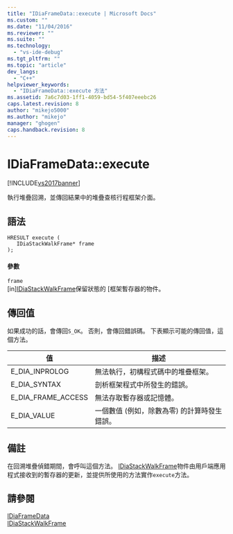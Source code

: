 ```yaml
---
title: "IDiaFrameData::execute | Microsoft Docs"
ms.custom: ""
ms.date: "11/04/2016"
ms.reviewer: ""
ms.suite: ""
ms.technology: 
  - "vs-ide-debug"
ms.tgt_pltfrm: ""
ms.topic: "article"
dev_langs: 
  - "C++"
helpviewer_keywords: 
  - "IDiaFrameData::execute 方法"
ms.assetid: 7a6c7d03-1ff1-4059-bd54-5f407eeebc26
caps.latest.revision: 8
author: "mikejo5000"
ms.author: "mikejo"
manager: "ghogen"
caps.handback.revision: 8
---
```

# IDiaFrameData::execute
[!INCLUDE[vs2017banner](../../code-quality/includes/vs2017banner.md)]

執行堆疊回溯，並傳回結果中的堆疊查核行程框架介面。  
  
## 語法  
  
```cpp#  
HRESULT execute (   
   IDiaStackWalkFrame* frame  
);  
```  
  
#### 參數  
 `frame`  
 \[in\][IDiaStackWalkFrame](../../debugger/debug-interface-access/idiastackwalkframe.md)保留狀態的 \[框架暫存器的物件。  
  
## 傳回值  
 如果成功的話，會傳回`S_OK`。 否則，會傳回錯誤碼。  下表顯示可能的傳回值，這個方法。  
  
|值|描述|  
|-------|--------|  
|E\_DIA\_INPROLOG|無法執行，初構程式碼中的堆疊框架。|  
|E\_DIA\_SYNTAX|剖析框架程式中所發生的錯誤。|  
|E\_DIA\_FRAME\_ACCESS|無法存取暫存器或記憶體。|  
|E\_DIA\_VALUE|一個數值 \(例如，除數為零\) 的計算時發生錯誤。|  
  
## 備註  
 在回溯堆疊偵錯期間，會呼叫這個方法。  [IDiaStackWalkFrame](../../debugger/debug-interface-access/idiastackwalkframe.md)物件由用戶端應用程式接收到的暫存器的更新，並提供所使用的方法實作`execute`方法。  
  
## 請參閱  
 [IDiaFrameData](../../debugger/debug-interface-access/idiaframedata.md)   
 [IDiaStackWalkFrame](../../debugger/debug-interface-access/idiastackwalkframe.md)